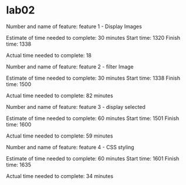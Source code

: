 # lab02

Number and name of feature: feature 1 - Display Images

Estimate of time needed to complete: 30 minutes
Start time: 1320
Finish time: 1338

Actual time needed to complete: 18


Number and name of feature: feature 2 - filter Image

Estimate of time needed to complete: 30 minutes
Start time: 1338
Finish time: 1500

Actual time needed to complete: 82 minutes

Number and name of feature: feature 3 - display selected

Estimate of time needed to complete: 60 minutes
Start time: 1501
Finish time: 1600

Actual time needed to complete: 59 minutes

Number and name of feature: feature 4 - CSS styling

Estimate of time needed to complete: 60 minutes
Start time: 1601
Finish time: 1635

Actual time needed to complete: 34 minutes
